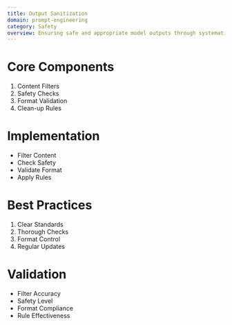 ```yaml
---
title: Output Sanitization
domain: prompt-engineering
category: Safety
overview: Ensuring safe and appropriate model outputs through systematic sanitization.
---
```


# Core Components
1. Content Filters
2. Safety Checks
3. Format Validation
4. Clean-up Rules

# Implementation
- Filter Content
- Check Safety
- Validate Format
- Apply Rules

# Best Practices
1. Clear Standards
2. Thorough Checks
3. Format Control
4. Regular Updates

# Validation
- Filter Accuracy
- Safety Level
- Format Compliance
- Rule Effectiveness
